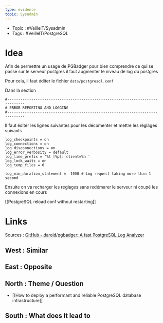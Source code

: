 ```yaml
---
type: evidence
topic: Sysadmin 
---
```


- Topic : #VeilleIT/Sysadmin 
- Tags : #VeilleIT/PostgreSQL 

# Idea


Afin de permettre un usage de PGBadger pour bien comprendre ce qui se passe sur le serveur postgres il faut augmenter le niveau de log du postgres

Pour cela, il faut éditer le fichier `data/postgresql.conf`


Dans la section
```
#------------------------------------------------------------------------------
# ERROR REPORTING AND LOGGING
#------------------------------------------------------------------------------
```

Il faut éditer les lignes suivantes pour les décomenter et mettre les réglages suivants
```
log_checkpoints = on
log_connections = on
log_disconnections = on
log_error_verbosity = default
log_line_prefix = '%t [%p]: client=%h '
log_lock_waits = on
log_temp_files = 0

log_min_duration_statement =  1000 # Log request taking more than 1 second
```

Ensuite on va recharger les réglages sans redémarer le serveur ni coupé les connexions en cours

[[PostgreSQL reload conf without restarting]]

# Links

Sources : [GitHub - darold/pgbadger: A fast PostgreSQL Log Analyzer](https://github.com/darold/pgbadger)

## West : Similar

## East : Opposite

## North : Theme / Question

- [[How to deploy a performant and reliable PostgreSQL database infrastructure]]

## South : What does it lead to

